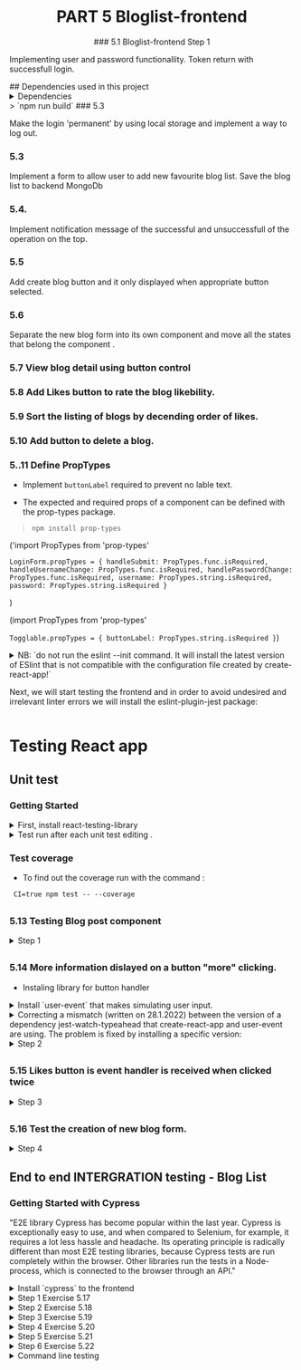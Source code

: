 <h1 align="center"> PART 5 Bloglist-frontend
</h1>
<p align="center">
### 5.1 Bloglist-frontend Step 1

Implementing user and password functionallity. Token return with successfull login.

</p>
## Dependencies used in this project
<details>
<summary> Dependencies </summary>
- npm install axios

</details>
> `npm run build`
### 5.3

Make the login 'permanent' by using local storage and implement a way to log out.

### 5.3

Implement a form to allow user to add new favourite blog list. Save the blog list to backend MongoDb

### 5.4.

Implement notification message of the successful and unsuccessfull of the operation on the top.

### 5.5

Add create blog button and it only displayed when appropriate button selected.

### 5.6

Separate the new blog form into its own component and move all the states that belong the component .

### 5.7 View blog detail using button control

### 5.8 Add Likes button to rate the blog likebility.

### 5.9 Sort the listing of blogs by decending order of likes.

### 5.10 Add button to delete a blog.

### 5..11 Define PropTypes

- Implement `buttonLabel` required to prevent no lable text.

- The expected and required props of a component can be defined with the prop-types package.

> `npm install prop-types`

('import PropTypes from 'prop-types'

`LoginForm.propTypes = {
handleSubmit: PropTypes.func.isRequired,
handleUsernameChange: PropTypes.func.isRequired,
handlePasswordChange: PropTypes.func.isRequired,
username: PropTypes.string.isRequired,
password: PropTypes.string.isRequired
}`

)

(import PropTypes from 'prop-types'

`Togglable.propTypes = {
buttonLabel: PropTypes.string.isRequired
}`)

<details>
### 5.12 ESlint
<summary>
NB: `do not run the eslint --init command. It will install the latest version of ESlint that is not compatible with the configuration file created by create-react-app!`

Next, we will start testing the frontend and in order to avoid undesired and irrelevant linter errors we will install the eslint-plugin-jest package:

</summary>
> `npm install --save-dev eslint-plugin-jest`
> insert `Togglable.displayName = 'Togglable'` in toggle bar component for `useRef` not recognised.

</details>

# Testing React app

## Unit test

### Getting Started

<details>
<summary> First, install react-testing-library </summary>

```
npm install --save-dev @testing-library/react @testing-library/jest-dom
# or
yarn  --save-dev @testing-library/react @testing-library/jest-dom
```

</details>

<details>
<summary> Test run after each unit test editing . </summary>

Next, if you want to run tests "normally", you can do so with the command:

```
CI=true npm test

```

For Windows (PowerShell) users

```
env:CI=$true; npm test

```

</details>

### Test coverage

- To find out the coverage run with the command :

```
 CI=true npm test -- --coverage
```

##

### 5.13 Testing Blog post component

 <details>
 <summary>
Step 1
</summary>
Test blog renders title and author by default.
Use CSS-class where it needed.
</details>

##

### 5.14 More information dislayed on a button "more" clicking.

- Instaling library for button handler

<details>
<summary>
Install `user-event` that makes simulating user input.
</summary>

`npm install --save-dev @testing-library/user-event`

</details>

 <details>
<summary>
Correcting a mismatch (written on 28.1.2022) between the version of a dependency jest-watch-typeahead that create-react-app and user-event are using. The problem is fixed by installing a specific version:
</summary>

`npm install -D --exact jest-watch-typeahead@0.6.5 `

</details>

<details>

 <summary>
Step 2
</summary>
Test blog renders title and author by default.
Use CSS-class where it needed.
</details>

##

### 5.15 Likes button is event handler is received when clicked twice

<details>
 <summary>
Step 3
</summary>
Make sure button is cliked twice and the event handler receive the props twice.
</details>

##

### 5.16 Test the creation of new blog form.

<details>
 <summary>
Step 4
</summary>
The test should check, that the form calls the event handler and received the right props.
 - Unit test result
 
 
 ###
 ![unitTestResult](https://user-images.githubusercontent.com/67087939/207742517-d2680625-e8c8-4376-9d89-c061edcb3899.png)
 
</details>

## End to end INTERGRATION testing - Blog List


### Getting Started with Cypress

"E2E library Cypress has become popular within the last year. Cypress is exceptionally easy to use, and when compared to Selenium, for example, it requires a lot less hassle and headache. Its operating principle is radically different than most E2E testing libraries, because Cypress tests are run completely within the browser. Other libraries run the tests in a Node-process, which is connected to the browser through an API."

<details>
<summary>
Install `cypress` to the frontend </summary>

```
npm install --save-dev cypress
```

and by adding an npm-script :

```
  "cypress:open": "cypress open"
```

</details>

 <details>
 <summary>
Step 1 Exercise 5.17
</summary>

Test the application display the login by default.

###

![Screen Shot 2023-01-25 at 3 28 53 pm](https://user-images.githubusercontent.com/67087939/214481742-f22f933a-73b8-4c1c-a6ec-9ee324bc44e7.png)

</details>

 <details>
 <summary>
Step 2 Exercise 5.18
</summary>

Test both successful and unsuccessful login attempts.

###

![succedandfailwithcredentials](https://user-images.githubusercontent.com/67087939/214494411-dcb63dfb-3f32-4efe-a2e9-d872478ac6a1.png)

</details>
 <details>
 <summary>
Step 3 Exercise 5.19
</summary>

Verifies a logged in user can create a new blog successfully.

###

![CanCreateNewBlog](https://user-images.githubusercontent.com/67087939/215013856-13175df6-dc83-4851-8a2e-e6a8cc265626.png)

</details>
<!-- 4 step -->

<details>
 <summary>
Step 4 Exercise 5.20
</summary>

Confirm test users can add likes to a blog.

###

![CanAddLikesToBlogs](https://user-images.githubusercontent.com/67087939/215013209-19f823eb-cccf-49b4-a7a0-6bda3032f437.png)

</details>

<!-- 5 step -->

<details>
 <summary>
Step 5 Exercise 5.21
</summary>

Logged in user can delete their own blog list.

###

![UsercanDelBlog](https://user-images.githubusercontent.com/67087939/215013617-1bbc4f65-1db5-4ed9-91ba-93c8655fc085.png)

</details>

<!-- 6 step -->

<details>
 <summary>
Step 6 Exercise 5.22
</summary>

Test blogs are listed by number of most likes.

###

![BlogsOrderedBaseOnMostLikes](https://user-images.githubusercontent.com/67087939/215013319-3d77f46a-1d51-4e14-a141-8dc07d48daef.png)

</details>

<details>
 <summary>
 Command line testing 
</summary>
```
npm run test:e2e
```
###

![debuggingTest](https://user-images.githubusercontent.com/67087939/215616948-da7e35c9-b00b-43e8-8655-00fcd329e8df.png)
![debugSummary](https://user-images.githubusercontent.com/67087939/215617140-1bc94853-2b8f-43c3-98a7-fe4fd727ad4e.png)


</details>
